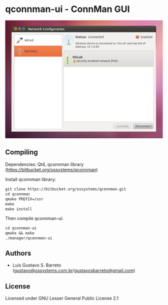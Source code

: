 # qconnman-ui - ConnMan GUI

![Screenshot](https://github.com/OSSystems/qconnman-ui/raw/gh-pages/images/screenshot.png "Screenshot")

## Compiling

Dependencies: Qt4, qconnman library (https://bitbucket.org/ossystems/qconnman)

Install qconnman library:

    git clone https://bitbucket.org/ossystems/qconnman.git
    cd qconnman
    qmake PREFIX=/usr
    make
    make install

Then compile qconnman-ui:

    cd qconnman-ui
    qmake && make
    ./manager/qconnman-ui

## Authors

* Luis Gustavo S. Barreto (gustavo@ossystems.com.br/gustavosbarreto@gmail.com)

## License

Licensed under GNU Lesser General Public License 2.1
